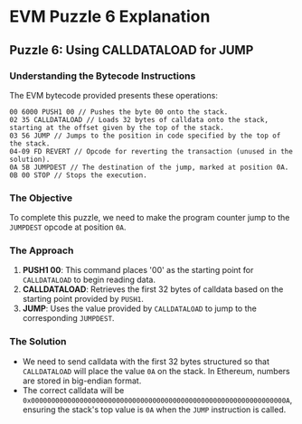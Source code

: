 # EVM Puzzle 6 Explanation

## Puzzle 6: Using CALLDATALOAD for JUMP

### Understanding the Bytecode Instructions

The EVM bytecode provided presents these operations:

```
00 6000 PUSH1 00 // Pushes the byte 00 onto the stack.
02 35 CALLDATALOAD // Loads 32 bytes of calldata onto the stack, starting at the offset given by the top of the stack.
03 56 JUMP // Jumps to the position in code specified by the top of the stack.
04-09 FD REVERT // Opcode for reverting the transaction (unused in the solution).
0A 5B JUMPDEST // The destination of the jump, marked at position 0A.
0B 00 STOP // Stops the execution.
```

### The Objective

To complete this puzzle, we need to make the program counter jump to the `JUMPDEST` opcode at position `0A`.

### The Approach

1. **PUSH1 00**: This command places '00' as the starting point for `CALLDATALOAD` to begin reading data.
2. **CALLDATALOAD**: Retrieves the first 32 bytes of calldata based on the starting point provided by `PUSH1`.
3. **JUMP**: Uses the value provided by `CALLDATALOAD` to jump to the corresponding `JUMPDEST`.

### The Solution

- We need to send calldata with the first 32 bytes structured so that `CALLDATALOAD` will place the value `0A` on the stack. In Ethereum, numbers are stored in big-endian format.
- The correct calldata will be `0x000000000000000000000000000000000000000000000000000000000000000A`, ensuring the stack's top value is `0A` when the `JUMP` instruction is called.
